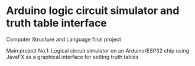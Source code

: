 # Arduino logic circuit simulator and truth table interface
Computer Structure and Language final project

Main project No.1: Logical circuit simulator on an Arduino/ESP32 chip using JavaFX as a graphical interface for setting truth tables
